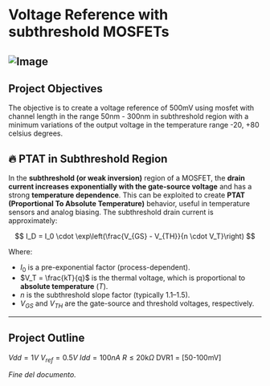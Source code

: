 # Voltage Reference with subthreshold MOSFETs
![Image](https://github.com/user-attachments/assets/1dc5d9cd-48ef-45cc-8156-f44592f1d1de)
---

## Project Objectives 
The objective is to create a voltage reference of 500mV using mosfet with channel length in the range 50nm - 300nm in subthreshold region with a minimum variations of the output voltage in the temperature range -20, +80 celsius degrees.

## 🔥 PTAT in Subthreshold Region

In the **subthreshold (or weak inversion)** region of a MOSFET, the **drain current increases exponentially with the gate-source voltage** and has a strong **temperature dependence**. This can be exploited to create **PTAT (Proportional To Absolute Temperature)** behavior, useful in temperature sensors and analog biasing.
The subthreshold drain current is approximately:

$$
I_D = I_0 \cdot \exp\left(\frac{V_{GS} - V_{TH}}{n \cdot V_T}\right)
$$

Where:

- $I_0$ is a pre-exponential factor (process-dependent).
- $V_T = \frac{kT}{q}$ is the thermal voltage, which is proportional to **absolute temperature** ($T$).
- $n$ is the subthreshold slope factor (typically 1.1–1.5).
- $V_{GS}$ and $V_{TH}$ are the gate-source and threshold voltages, respectively.

---


## Project Outline
$Vdd = 1V$
$V_{ref} = 0.5V$
$Idd = 100nA$
$R \leq 20\mathrm{k}\Omega$
DVR1 = [50-100mV]



*Fine del documento.*
